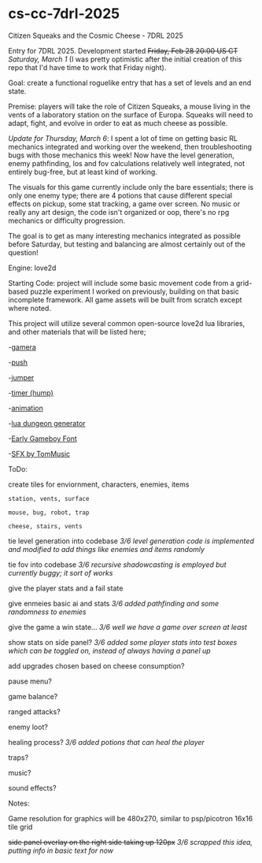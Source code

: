 # cs-cc-7drl-2025
Citizen Squeaks and the Cosmic Cheese - 7DRL 2025

Entry for 7DRL 2025. Development started ~~Friday, Feb 28 20:00 US CT~~ _Saturday, March 1_ (I was pretty optimistic after the initial creation of this repo that I'd have time to work that Friday night). 

Goal: create a functional roguelike entry that has a set of levels and an end state.  

Premise: players will take the role of Citizen Squeaks, a mouse living in the vents
of a laboratory station on the surface of Europa. Squeaks will need to adapt, fight,
and evolve in order to eat as much cheese as possible. 

_Update for Thursday, March 6_: I spent a lot of time on getting basic RL mechanics integrated and working over the weekend, then troubleshooting bugs with those mechanics this week! Now have the level generation, enemy pathfinding, los and fov calculations relatively well integrated, not entirely bug-free, but at least kind of working.

The visuals for this game currently include only the bare essentials; there is only one enemy type; there are 4 potions that cause different special effects on pickup, some stat tracking, a game over screen. No music or really any art design, the code isn't organized or oop, there's no rpg mechanics or difficulty progression.

The goal is to get as many interesting mechanics integrated as possible before Saturday, but testing and balancing are almost certainly out of the question!

Engine: love2d

Starting Code: project will include some basic movement code from a grid-based
puzzle experiment I worked on previously, building on that basic incomplete framework.
All game assets will be built from scratch except where noted. 

This project will utilize several common open-source love2d lua libraries, and other materials that will
be listed here; 

-[gamera](https://github.com/kikito/gamera)

-[push](https://github.com/Ulydev/push)

-[jumper](https://github.com/yuyistudio/love2d-engine/tree/master/thirdparty/jumper)

-[timer (hump)](https://github.com/vrld/hump/blob/master/timer.lua)

-[animation](https://github.com/patrixr/love-animation/tree/master)

-[lua dungeon generator](https://github.com/vronc/Lua-Dungeon-Generator)

-[Early Gameboy Font](https://www.dafont.com/early-gameboy.font)

-[SFX by TomMusic](https://tommusic.itch.io/free-fantasy-200-sfx-pack)

ToDo:

create tiles for enviornment, characters, enemies, items

    station, vents, surface
    
    mouse, bug, robot, trap
    
    cheese, stairs, vents
    
tie level generation into codebase _3/6 level generation code is implemented and modified to add things like enemies and items randomly_

tie fov into codebase _3/6 recursive shadowcasting is employed but currently buggy; it sort of works_

give the player stats and a fail state

give enmeies basic ai and stats _3/6 added pathfinding and some randomness to enemies_

give the game a win state... _3/6 well we have a game over screen at least_

show stats on side panel? _3/6 added some player stats into test boxes which can be toggled on, instead of always having a panel up_

add upgrades chosen based on cheese consumption?

pause menu?

game balance?

ranged attacks?

enemy loot?

healing process? _3/6 added potions that can heal the player_

traps?

music?

sound effects?

Notes:

Game resolution for graphics will be 480x270, similar to psp/picotron
16x16 tile grid

~~side panel overlay on the right side taking up 120px~~ _3/6 scrapped this idea, putting info in basic text for now_

